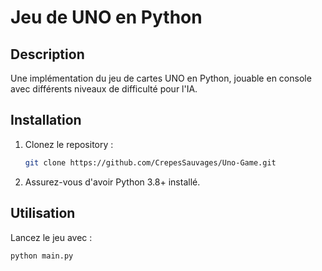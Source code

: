 # Jeu de UNO en Python

## Description
Une implémentation du jeu de cartes UNO en Python, jouable en console avec différents niveaux de difficulté pour l'IA.

## Installation
1. Clonez le repository :
    ```bash
    git clone https://github.com/CrepesSauvages/Uno-Game.git
    ```
2. Assurez-vous d'avoir Python 3.8+ installé.

## Utilisation
Lancez le jeu avec :
```bash
python main.py
```
